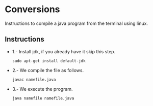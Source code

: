 Conversions
===========

Instructions to compile a java program from the terminal using linux.

Instructions
------------

+ 1.- Install jdk, if you already have it skip this step.

      sudo apt-get install default-jdk


+ 2.- We compile the file as follows.

      javac namefile.java


+ 3.- We execute the program.

      java namefile namefile.java

